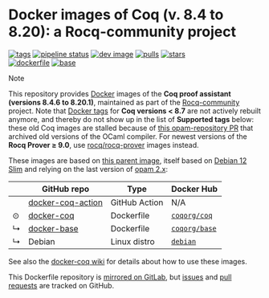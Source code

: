 # Docker images of Coq (v. 8.4 to 8.20): a Rocq-community project

[![tags](https://img.shields.io/badge/tags%20on-docker%20hub-blue.svg)](https://hub.docker.com/r/coqorg/coq#supported-tags "Supported tags on Docker Hub")
[![pipeline status](https://gitlab.com/coq-community/docker-coq/badges/master/pipeline.svg)](https://gitlab.com/coq-community/docker-coq/-/pipelines)
[![dev image](https://img.shields.io/badge/coqorg%2Fcoq-dev-blue.svg)](https://hub.docker.com/r/coqorg/coq/tags?page=1&name=dev "See dev image on Docker Hub")
[![pulls](https://img.shields.io/docker/pulls/coqorg/coq.svg)](https://hub.docker.com/r/coqorg/coq "Number of pulls from Docker Hub")
[![stars](https://img.shields.io/docker/stars/coqorg/coq.svg)](https://hub.docker.com/r/coqorg/coq "Star the image on Docker Hub")  
[![dockerfile](https://img.shields.io/badge/dockerfile%20on-github-blue.svg)](https://github.com/coq-community/docker-coq "Dockerfile source repository")
[![base](https://img.shields.io/badge/depends%20on-coqorg%2Fbase-blue.svg)](https://hub.docker.com/r/coqorg/base "Docker base image for Coq")

> [!NOTE]
>
> This repository provides [Docker](https://www.docker.com/) images of the **Coq proof assistant (versions 8.4.6 to 8.20.1)**, maintained as part of the [Rocq-community](https://github.com/rocq-community) project. Note that [Docker tags](https://hub.docker.com/r/coqorg/coq/tags) for **Coq versions < 8.7** are not actively rebuilt anymore, and thereby do not show up in the list of **Supported tags** below: these old Coq images are stalled because of [this opam-repository PR](https://github.com/ocaml/opam-repository/pull/27273) that archived old versions of the OCaml compiler. For newest versions of the **Rocq Prover ≥ 9.0**, use [rocq/rocq-prover](https://hub.docker.com/r/rocq/rocq-prover) images instead.

These images are based on [this parent image](https://hub.docker.com/r/coqorg/base/), itself based on [Debian 12 Slim](https://hub.docker.com/_/debian/) and relying on the last version of [opam 2.x](https://opam.ocaml.org/doc/Manual.html):

|   | GitHub repo                                                             | Type          | Docker Hub                                             |
|---|-------------------------------------------------------------------------|---------------|--------------------------------------------------------|
|   | [docker-coq-action](https://github.com/coq-community/docker-coq-action) | GitHub Action | N/A                                                    |
| ⊙ | [docker-coq](https://github.com/coq-community/docker-coq)               | Dockerfile    | [`coqorg/coq`](https://hub.docker.com/r/coqorg/coq/)   |
| ↳ | [docker-base](https://github.com/coq-community/docker-base)             | Dockerfile    | [`coqorg/base`](https://hub.docker.com/r/coqorg/base/) |
| ↳ | Debian                                                                  | Linux distro  | [`debian`](https://hub.docker.com/_/debian/)           |

See also the [docker-coq wiki](https://github.com/coq-community/docker-coq/wiki) for details about how to use these images.

This Dockerfile repository is [mirrored on GitLab](https://gitlab.com/coq-community/docker-coq), but [issues](https://github.com/coq-community/docker-coq/issues) and [pull requests](https://github.com/coq-community/docker-coq/pulls) are tracked on GitHub.

<!-- tags -->
